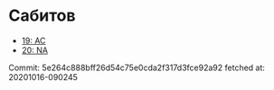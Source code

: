 # Сабитов
- [19: AC](19.md)
- [20: NA](20.md)

Commit: 5e264c888bff26d54c75e0cda2f317d3fce92a92
 fetched at: 20201016-090245
